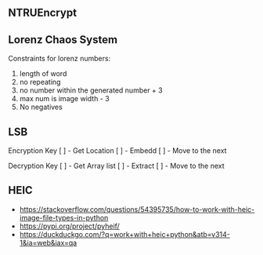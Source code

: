 ## NTRUEncrypt


## Lorenz Chaos System
Constraints for lorenz numbers:
1. length of word
2. no repeating
3. no number within the generated number + 3
4. max num is image width - 3
5. No negatives

## LSB
Encryption Key
[ ] - Get Location
[ ] - Embedd
[ ] - Move to the next

Decryption Key
[ ] - Get Array list
[ ] - Extract
[ ] - Move to the next

## HEIC
- https://stackoverflow.com/questions/54395735/how-to-work-with-heic-image-file-types-in-python
- https://pypi.org/project/pyheif/
- https://duckduckgo.com/?q=work+with+heic+python&atb=v314-1&ia=web&iax=qa
